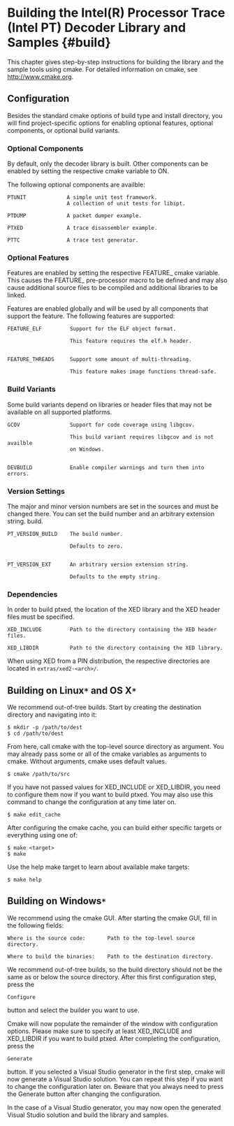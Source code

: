Building the Intel(R) Processor Trace (Intel PT) Decoder Library and Samples {#build}
============================================================================

<!---
 ! Copyright (c) 2013-2021, Intel Corporation
 !
 ! Redistribution and use in source and binary forms, with or without
 ! modification, are permitted provided that the following conditions are met:
 !
 !  * Redistributions of source code must retain the above copyright notice,
 !    this list of conditions and the following disclaimer.
 !  * Redistributions in binary form must reproduce the above copyright notice,
 !    this list of conditions and the following disclaimer in the documentation
 !    and/or other materials provided with the distribution.
 !  * Neither the name of Intel Corporation nor the names of its contributors
 !    may be used to endorse or promote products derived from this software
 !    without specific prior written permission.
 !
 ! THIS SOFTWARE IS PROVIDED BY THE COPYRIGHT HOLDERS AND CONTRIBUTORS "AS IS"
 ! AND ANY EXPRESS OR IMPLIED WARRANTIES, INCLUDING, BUT NOT LIMITED TO, THE
 ! IMPLIED WARRANTIES OF MERCHANTABILITY AND FITNESS FOR A PARTICULAR PURPOSE
 ! ARE DISCLAIMED. IN NO EVENT SHALL THE COPYRIGHT OWNER OR CONTRIBUTORS BE
 ! LIABLE FOR ANY DIRECT, INDIRECT, INCIDENTAL, SPECIAL, EXEMPLARY, OR
 ! CONSEQUENTIAL DAMAGES (INCLUDING, BUT NOT LIMITED TO, PROCUREMENT OF
 ! SUBSTITUTE GOODS OR SERVICES; LOSS OF USE, DATA, OR PROFITS; OR BUSINESS
 ! INTERRUPTION) HOWEVER CAUSED AND ON ANY THEORY OF LIABILITY, WHETHER IN
 ! CONTRACT, STRICT LIABILITY, OR TORT (INCLUDING NEGLIGENCE OR OTHERWISE)
 ! ARISING IN ANY WAY OUT OF THE USE OF THIS SOFTWARE, EVEN IF ADVISED OF THE
 ! POSSIBILITY OF SUCH DAMAGE.
 !-->

This chapter gives step-by-step instructions for building the library and the
sample tools using cmake.  For detailed information on cmake, see
http://www.cmake.org.


## Configuration

Besides the standard cmake options of build type and install directory, you will
find project-specific options for enabling optional features, optional
components, or optional build variants.


### Optional Components

By default, only the decoder library is built.  Other components can be enabled
by setting the respective cmake variable to ON.

The following optional components are availble:

    PTUNIT             A simple unit test framework.
                       A collection of unit tests for libipt.

    PTDUMP             A packet dumper example.

    PTXED              A trace disassembler example.

    PTTC               A trace test generator.


### Optional Features

Features are enabled by setting the respective FEATURE_<name> cmake variable.
This causes the FEATURE_<name> pre-processor macro to be defined and may also
cause additional source files to be compiled and additional libraries to be
linked.

Features are enabled globally and will be used by all components that support
the feature.  The following features are supported:

    FEATURE_ELF         Support for the ELF object format.

                        This feature requires the elf.h header.


    FEATURE_THREADS     Support some amount of multi-threading.

                        This feature makes image functions thread-safe.


### Build Variants

Some build variants depend on libraries or header files that may not be
available on all supported platforms.

    GCOV                Support for code coverage using libgcov.

                        This build variant requires libgcov and is not availble
                        on Windows.


    DEVBUILD            Enable compiler warnings and turn them into errors.


### Version Settings

The major and minor version numbers are set in the sources and must be changed
there.  You can set the build number and an arbitrary extension string.
build.

    PT_VERSION_BUILD    The build number.

                        Defaults to zero.


    PT_VERSION_EXT      An arbitrary version extension string.

                        Defaults to the empty string.


### Dependencies

In order to build ptxed, the location of the XED library and the XED header
files must be specified.

    XED_INCLUDE         Path to the directory containing the XED header files.

    XED_LIBDIR          Path to the directory containing the XED library.


When using XED from a PIN distribution, the respective directories are located
in `extras/xed2-<arch>/`.


## Building on Linux``*`` and OS X``*``

We recommend out-of-tree builds.  Start by creating the destination directory
and navigating into it:

    $ mkdir -p /path/to/dest
    $ cd /path/to/dest


From here, call cmake with the top-level source directory as argument.  You may
already pass some or all of the cmake variables as arguments to cmake.  Without
arguments, cmake uses default values.

    $ cmake /path/to/src


If you have not passed values for XED_INCLUDE or XED_LIBDIR, you need to
configure them now if you want to build ptxed.  You may also use this command to
change the configuration at any time later on.

    $ make edit_cache


After configuring the cmake cache, you can build either specific targets or
everything using one of:

    $ make <target>
    $ make


Use the help make target to learn about available make targets:

    $ make help



## Building on Windows``*``

We recommend using the cmake GUI.  After starting the cmake GUI, fill in the
following fields:

    Where is the source code:       Path to the top-level source directory.

    Where to build the binaries:    Path to the destination directory.


We recommend out-of-tree builds, so the build directory should not be the same
as or below the source directory.  After this first configuration step, press
the

    Configure

button and select the builder you want to use.

Cmake will now populate the remainder of the window with configuration options.
Please make sure to specify at least XED_INCLUDE and XED_LIBDIR if you want to
build ptxed.  After completing the configuration, press the

    Generate

button.  If you selected a Visual Studio generator in the first step, cmake will
now generate a Visual Studio solution.  You can repeat this step if you want to
change the configuration later on.  Beware that you always need to press the
Generate button after changing the configuration.

In the case of a Visual Studio generator, you may now open the generated Visual
Studio solution and build the library and samples.
